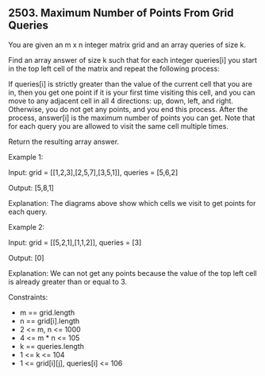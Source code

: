 ## 2503. Maximum Number of Points From Grid Queries

You are given an m x n integer matrix grid and an array queries of size k.

Find an array answer of size k such that for each integer queries[i] you start in the top left cell of the matrix and repeat the following process:

If queries[i] is strictly greater than the value of the current cell that you are in, then you get one point if it is your first time visiting this cell, and you can move to any adjacent cell in all 4 directions: up, down, left, and right.
Otherwise, you do not get any points, and you end this process.
After the process, answer[i] is the maximum number of points you can get. Note that for each query you are allowed to visit the same cell multiple times.

Return the resulting array answer.

 

Example 1:


Input: grid = [[1,2,3],[2,5,7],[3,5,1]], queries = [5,6,2]

Output: [5,8,1]

Explanation: The diagrams above show which cells we visit to get points for each query.

Example 2:


Input: grid = [[5,2,1],[1,1,2]], queries = [3]

Output: [0]

Explanation: We can not get any points because the value of the top left cell is already greater than or equal to 3.
 

Constraints:

- m == grid.length
- n == grid[i].length
- 2 <= m, n <= 1000
- 4 <= m * n <= 105
- k == queries.length
- 1 <= k <= 104
- 1 <= grid[i][j], queries[i] <= 106